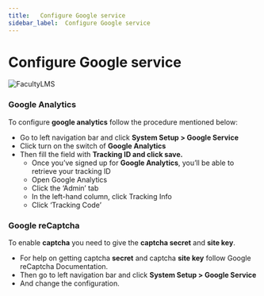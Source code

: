```yaml
---
title:   Configure Google service
sidebar_label:  Configure Google service
---
```


# Configure Google service

![FacultyLMS](../assets/faculty/Screenshot_2-1-1024x650.png)

### Google Analytics

To configure **google analytics** follow the procedure mentioned below:

- Go to left navigation bar and click  **System Setup > Google Service**
- Click turn on the switch of **Google Analytics**
- Then fill the field with **Tracking ID and click save.**
   - Once you’ve signed up for **Google Analytics**, you’ll be able to retrieve your tracking ID
   - Open Google Analytics
   - Click the ‘Admin’ tab
   - In the left-hand column, click Tracking Info
   - Click ‘Tracking Code’

### Google reCaptcha

To enable **captcha** you need to give the **captcha secret** and **site key**.

- For help on getting captcha **secret** and captcha **site key** follow Google reCaptcha Documentation.
- Then go to left navigation bar and click  **System Setup > Google Service**
- And change the configuration.
